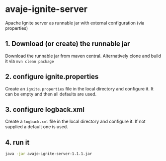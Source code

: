 # avaje-ignite-server
Apache Ignite server as runnable jar with external configuration (via properties)


## 1. Download (or create) the  runnable jar

Download the runnable jar from maven central.  Alternatively clone and build it via `mvn clean package`

## 2. configure ignite.properties

Create an `ignite.properties` file in the local directory and configure it.  It can be empty and then all defaults are used.

## 3. configure logback.xml

Create a `logback.xml` file in the local directory and configure it. If not supplied a default one is used.

## 4. run it

```sh
java -jar avaje-ignite-server-1.1.1.jar
```
